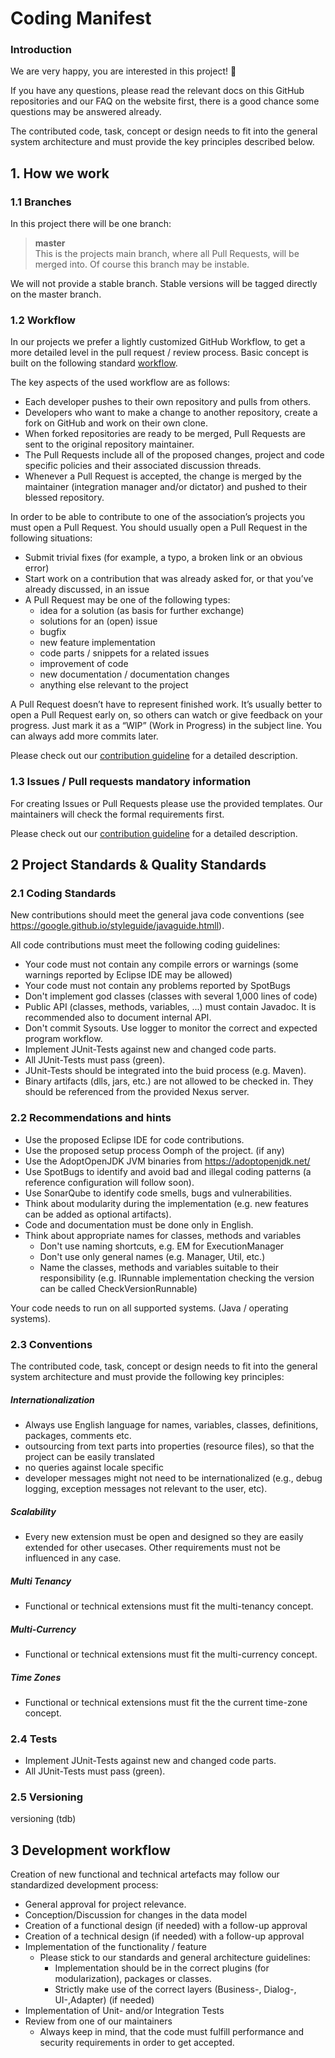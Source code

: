# Coding Manifest
### Introduction
We are very happy, you are interested in this project! :metal:   

If you have any questions, please read the relevant docs on this GitHub repositories and our FAQ on the website first, there is a good chance some questions may be answered already.

The contributed code, task, concept or design needs to fit into the general system architecture and must provide the key principles described below.

## 1. How we work
### 1.1 Branches
In this project there will be one branch: 
> **master**  
>This is the projects main branch, where all Pull Requests, will be merged into. Of course this branch may be instable.  
 
We will not provide a stable branch. Stable versions will be tagged directly on the master branch.

### 1.2	Workflow
In our projects we prefer a lightly customized GitHub Workflow, to get a more detailed level in the pull request / review process. Basic concept is built on the following standard [workflow](https://guides.github.com/introduction/flow/).

The key aspects of the used workflow are as follows:
- Each developer pushes to their own repository and pulls from others.
- Developers who want to make a change to another repository, create a fork on GitHub and work on their own clone.
- When forked repositories are ready to be merged, Pull Requests are sent to the original repository maintainer.
- The Pull Requests include all of the proposed changes, project and code specific policies and their associated discussion threads.
- Whenever a Pull Request is accepted, the change is merged by the maintainer (integration manager and/or dictator) and pushed to their blessed repository.

In order to be able to contribute to one of the association’s projects you must open a Pull Request. You should usually open a Pull Request in the following situations:
- Submit trivial fixes (for example, a typo, a broken link or an obvious error)
- Start work on a contribution that was already asked for, or that you’ve already discussed, in an issue
- A Pull Request may be one of the following types:  
  - idea for a solution (as basis for further exchange)
  - solutions for an (open) issue
  - bugfix
  - new feature implementation  
  - code parts / snippets for a related issues
  - improvement of code  
  - new documentation / documentation changes
  - anything else relevant to the project
  
A Pull Request doesn’t have to represent finished work. It’s usually better to open a Pull Request early on, so others can watch or give feedback on your progress. Just mark it as a “WIP” (Work in Progress) in the subject line. You can always add more commits later.

Please check out our [contribution guideline](CONTRIBUTING.md) for a detailed description.

### 1.3	Issues / Pull requests mandatory information
For creating Issues or Pull Requests please use the provided templates. 
Our maintainers will check the formal requirements first. 

Please check out our [contribution guideline](CONTRIBUTING.md) for a detailed description.

## 2 Project Standards & Quality Standards

### 2.1 Coding Standards

New contributions should meet the general java code conventions (see <https://google.github.io/styleguide/javaguide.htmll>).

All code contributions must meet the following coding guidelines:

* Your code must not contain any compile errors or warnings (some warnings reported by Eclipse IDE may be allowed)
* Your code must not contain any problems reported by SpotBugs
* Don't implement god classes (classes with several 1,000 lines of code)
* Public API (classes, methods, variables, ...) must contain Javadoc. It is recommended also to document internal API.
* Don't commit Sysouts. Use logger to monitor the correct and expected program workflow.
* Implement JUnit-Tests against new and changed code parts.
* All JUnit-Tests must pass (green).
* JUnit-Tests should be integrated into the buid process (e.g. Maven).
* Binary artifacts (dlls, jars, etc.) are not allowed to be checked in. They should be referenced from the provided Nexus server.

### 2.2 Recommendations and hints

* Use the proposed Eclipse IDE for code contributions. 
* Use the proposed setup process Oomph of the project. (if any) 
* Use the AdoptOpenJDK JVM binaries from <https://adoptopenjdk.net/>
* Use SpotBugs to identify and avoid bad and illegal coding patterns (a reference configuration will follow soon).
* Use SonarQube to identify code smells, bugs and vulnerabilities.
* Think about modularity during the implementation (e.g. new features can be added as optional artifacts). 
* Code and documentation must be done only in English.
* Think about appropriate names for classes, methods and variables
  * Don't use naming shortcuts, e.g. EM for ExecutionManager
  * Don't use only general names (e.g. Manager, Util, etc.)
  * Name the classes, methods and variables suitable to their responsibility (e.g. IRunnable implementation checking the version can be called CheckVersionRunnable)

Your code needs to run on all supported systems. (Java / operating systems). 

### 2.3  Conventions
The contributed code, task, concept or design needs to fit into the general system architecture and must provide the following key principles:

##### Internationalization
- Always use English language for names, variables, classes, definitions, packages, comments etc. 
- outsourcing from text parts into properties (resource files), so that the project can be easily translated
- no queries against locale specific  
- developer messages might not need to be internationalized (e.g., debug logging, exception messages not relevant to the user, etc).

##### Scalability
- Every new extension must be open and designed so they are easily extended for other usecases. Other requirements must not be influenced in any case. 

##### Multi Tenancy
- Functional or technical extensions must fit the multi-tenancy concept.

##### Multi-Currency
- Functional or technical extensions must fit the multi-currency concept.

##### Time Zones
- Functional or technical extensions must fit the the current time-zone concept.

### 2.4 Tests
- Implement JUnit-Tests against new and changed code parts.
- All JUnit-Tests must pass (green).

### 2.5 Versioning
versioning (tdb)

## 3 Development workflow

Creation of new functional and technical artefacts may follow our standardized development process:
- General approval for project relevance.
- Conception/Discussion for changes in the data model
- Creation of a functional design (if needed) with a follow-up approval
- Creation of a technical design (if needed) with a follow-up approval
- Implementation of the functionality / feature 
  - Please stick to our standards and general architecture guidelines:
    -  Implementation should be in the correct plugins (for modularization), packages or classes. 
    -  Strictly make use of the correct layers (Business-, Dialog-, UI-,Adapter) (if needed)
- Implementation of Unit- and/or Integration Tests
- Review from one of our maintainers
  - Always keep in mind, that the code must fulfill performance and security requirements in order to get accepted.